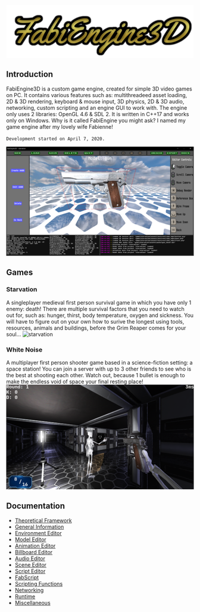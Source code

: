 ![logo](doc/images/logo.png)

## Introduction

FabiEngine3D is a custom game engine, created for simple 3D video games on PC. It contains various features such as: multithreadeed asset loading, 2D & 3D rendering, keyboard & mouse input, 3D physics, 2D & 3D audio, networking, custom scripting and an engine GUI to work with. The engine only uses 2 libraries: OpenGL 4.6 & SDL 2. It is written in C++17 and works only on Windows. Why is it called FabiEngine you might ask? I named my game engine after my lovely wife Fabienne!

`Development started on April 7, 2020.`

![starvation](doc/images/engine.png)

## Games

### Starvation

A singleplayer medieval first person survival game in which you have only 1 enemy: death! There are multiple survival factors that you need to watch out for, such as: hunger, thirst, body temperature, oxygen and sickness. You will have to figure out on your own how to surive the longest using tools, resources, animals and buildings, before the Grim Reaper comes for your soul...
![starvation](doc/images/starvation.png)

### White Noise

A multiplayer first person shooter game based in a science-fiction setting: a space station! You can join a server with up to 3 other friends to see who is the best at shooting each other. Watch out, because 1 bullet is enough to make the endless void of space your final resting place!
![white_noise](doc/images/white_noise.png)

## Documentation

- [Theoretical Framework](doc/documents/THEORETICAL_FRAMEWORK.md)
- [General Information](doc/documents/GENERAL.md)
- [Environment Editor](doc/documents/ENVIRONMENT_EDITOR.md)
- [Model Editor](doc/documents/MODEL_EDITOR.md)
- [Animation Editor](doc/documents/ANIMATION_EDITOR.md)
- [Billboard Editor](doc/documents/BILLBOARD_EDITOR.md)
- [Audio Editor](doc/documents/AUDIO_EDITOR.md)
- [Scene Editor](doc/documents/SCENE_EDITOR.md)
- [Script Editor](doc/documents/SCRIPT_EDITOR.md)
- [FabScript](doc/documents/FABSCRIPT.md)
- [Scripting Functions](doc/documents/SCRIPT_FUNCTIONS.md)
- [Networking](doc/documents/NETWORKING.md)
- [Runtime](doc/documents/RUNTIME.md)
- [Miscellaneous](doc/documents/MISCELLANEOUS.md)